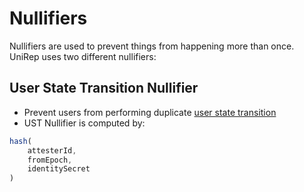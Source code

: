 # Nullifiers

Nullifiers are used to prevent things from happening more than once. UniRep uses two different nullifiers:

## User State Transition Nullifier

* Prevent users from performing duplicate [user state transition](user-state-transition.md)
* UST Nullifier is computed by:

```typescript
hash(
    attesterId,
    fromEpoch,
    identitySecret
)
```
